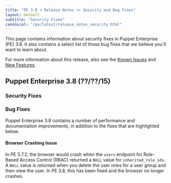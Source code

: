```yaml
---
title: "PE 3.8 » Release Notes >> Security and Bug Fixes"
layout: default
subtitle: "Security Fixes"
canonical: "/pe/latest/release_notes_security.html"
---
```


This page contains information about security fixes in Puppet Enterprise (PE) 3.8. It also contains a select list of those bug fixes that we believe you'll want to learn about.

For more information about this release, also see the [Known Issues](./release_notes_known_issues.html) and [New Features](./release_notes.html).

## Puppet Enterprise 3.8 (??/??/15)

### Security Fixes


### Bug Fixes

Puppet Enterprise 3.8 contains a number of performance and documentation improvements, in addition to the fixes that are highlighted below.

#### Browser Crashing Issue

In PE 3.7.2, the browser would crash when the `users` endpoint for Role-Based Access Control (RBAC) returned a `NULL` value for `inherited_role_ids`. A `NULL` value is returned when you delete the user roles for a user group and then view the user. In PE 3.8, this has been fixed and the browser no longer crashes.


